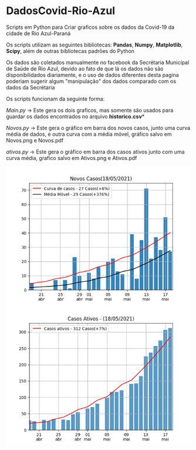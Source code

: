# DadosCovid-Rio-Azul

Scripts em Python para Criar graficos sobre os dados da Covid-19 da cidade de Rio Azul-Paraná

Os scripts utilizam as seguintes bibliotecas: **Pandas**, **Numpy**, **Matplotlib**, **Scipy**, além de outras bibliotecas padrões do Python

Os dados são coletados manualmente no facebook da Secrétaria Municípal de Saúde de Rio Azul, devido ao fato de que lá os dados não são disponibilidados diariamente, e o uso de dados diferentes desta pagina poderiam sugerir algum "manipulação" dos dados comparado com os dados da Secrétaria


Os scripts funcionam da seguinte forma:

*Main.py* -> Este gera os dois graficos, mas somente são usados para guardar os dados encontrados no arquivo **historico.csv***

*Novos.py* -> Este gera o gráfico em barra dos novos casos, junto uma curva média de dados, e outra curva com a média móvel, gráfico salvo em Novos.png e Novos.pdf

*ativos.py* -> Este gera o gráfico em barra dos casos ativos junto com uma curva média, grafico salvo em Ativos.png e Ativos.pdf

![Novos](Novos.png)
![Ativos](Ativos.png)
